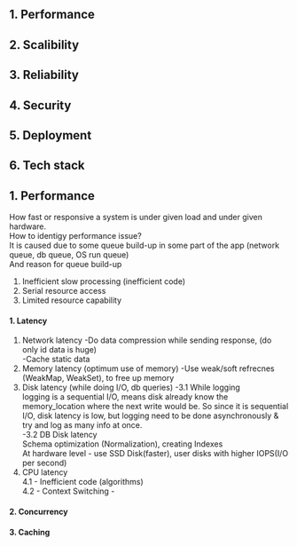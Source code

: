 ## 1. Performance
## 2. Scalibility
## 3. Reliability
## 4. Security
## 5. Deployment
## 6. Tech stack

## 1. Performance
How fast or responsive a system is under given load and under given hardware.  
How to identigy performance issue?  
It is caused due to some queue build-up in some part of the app (network queue, db queue, OS run queue)  
And reason for queue build-up  
1. Inefficient slow processing (inefficient code)
2. Serial resource access
3. Limited resource capability

#### 1. Latency
1. Network latency
-Do data compression while sending response, (do only id data is huge)  
-Cache static data  
2. Memory latency (optimum use of memory)
-Use weak/soft refrecnes (WeakMap, WeakSet), to free up memory
3. Disk latency (while doing I/O, db queries)
-3.1 While logging   
logging is a sequential I/O, means disk already know the memory_location where the next write would be. So since it is sequential I/O, disk latency is low, but logging need to be done asynchronously & try and log as many info at once.  
-3.2 DB Disk latency  
Schema optimization (Normalization), creating Indexes  
At hardware level - use SSD Disk(faster), user disks with higher IOPS(I/O per second)
4. CPU latency  
4.1 - Inefficient code (algorithms)  
4.2 - Context Switching - 

#### 2. Concurrency
#### 3. Caching 
